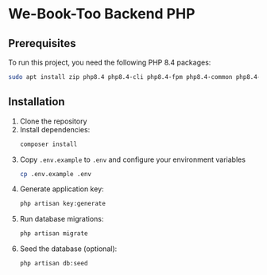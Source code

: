 # We-Book-Too Backend PHP

## Prerequisites

To run this project, you need the following PHP 8.4 packages:

```bash
sudo apt install zip php8.4 php8.4-cli php8.4-fpm php8.4-common php8.4-mbstring php8.4-mysql php8.4-opcache php8.4-readline php8.4-sqlite3 php8.4-xml
```

## Installation

1. Clone the repository
2. Install dependencies:
   ```bash
   composer install
   ```
3. Copy `.env.example` to `.env` and configure your environment variables
   ```bash
   cp .env.example .env
   ```
4. Generate application key:
   ```bash
   php artisan key:generate
   ```
5. Run database migrations:
   ```bash
   php artisan migrate
   ```
6. Seed the database (optional):
   ```bash
   php artisan db:seed
   ```
